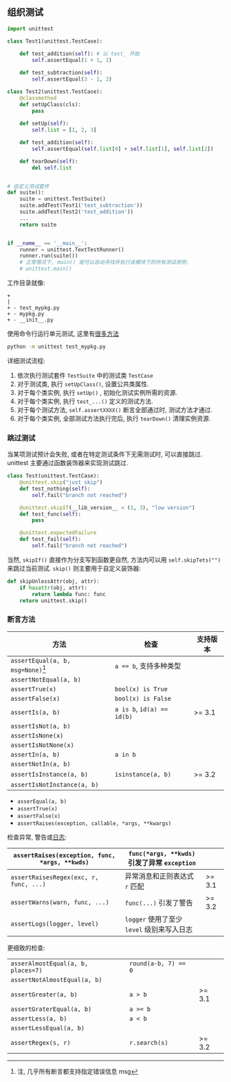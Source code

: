 ## 组织测试

```python
import unittest

class Test1(unittest.TestCase):
    
    def test_addition(self): # 以 test_ 开始
        self.assertEqual(1 + 1, 2)

    def test_subtraction(self):
        self.assertEqual(3 - 1, 2)

class Test2(unittest.TestCase):
	@classmethod
	def setUpClass(cls):
		pass
		
	def setUp(self):
		self.list = [1, 2, 3]

	def test_addition(self):
		self.assertEqual(self.list[0] + self.list[1], self.list[2])

	def tearDown(self):
		del self.list


# 自定义测试套件
def suite():
	suite = unittest.TestSuite()
	suite.addTest(Test1('test_subtraction'))
	suite.addTest(Test2('test_addition'))
	...
	return suite


if __name__ == '__main__':
	runner = unittest.TextTestRunner()
	runner.run(suite())
	# 正常情况下, main() 就可以自动寻找并执行该模块下的所有测试用例.
	# unittest.main()
```

工作目录就像:
```
+
|
+ - test_mypkg.py
+ - mypkg.py
+ - __init__.py
```

使用命令行运行单元测试, 这里有[很多方法](https://docs.python.org/zh-cn/3.12/library/unittest.html#command-line-interface)

```bash
python -m unittest test_mypkg.py
```

详细测试流程:
1. 依次执行测试套件 `TestSuite` 中的测试类 `TestCase`
2. 对于测试类, 执行 `setUpClass()`, 设置公共类属性.
3. 对于每个类实例, 执行 `setUp()` , 初始化测试实例所需的资源.
4. 对于每个类实例, 执行 `test_...()` 定义的测试方法.
5. 对于每个测试方法, `self.assertXXXX()` 断言全部通过时, 测试方法才通过.
6. 对于每个类实例, 全部测试方法执行完后, 执行 `tearDown()` 清理实例资源.

### 跳过测试

当某项测试预计会失败, 或者在特定测试条件下无需测试时, 可以直接跳过. unittest 主要通过函数装饰器来实现测试跳过.

```python
class Test(unittest.TestCase):
	@unittest.skip("just skip")
	def test_nothing(self):
		self.fail("branch not reached")

	@unittest.skipIf(__lib_version__ < (1, 3), "low version")
	def test_func(self):
		pass

	@unittest.expectedFailure
	def test_fail(self):
		self.fail("branch not reached")
```

当然, `skipIf()` 直接作为分支写到函数更自然, 方法内可以用 `self.skipTets("")` 来跳过当前测试. `skip()` 则主要用于自定义装饰器:

```python
def skipUnlessAttr(obj, attr):
	if hasattr(obj, attr):
		return lambda func: func
	return unittest.skip()
```

### 断言方法

| 方法                     | 检查                       | 支持版本 |
| ------------------------ | -------------------------- | -------- |
| `assertEqual(a, b, msg=None)`[^1]      | `a == b`, 支持多种类型                   |          |
| `assertNotEqual(a, b)`   |                            |          |
| `assertTrue(x)`          | `bool(x) is True`          |          |
| `assertFalse(x)`         | `bool(x) is False`         |          |
| `assertIs(a, b)`         | `a is b`, `id(a) == id(b)` | >= 3.1    |
| `assertIsNot(a, b)`      |                            |          |
| `assertIsNone(x)`        |                            |          |
| `assertIsNotNone(x)`     |                            |          |
| `assertIn(a, b)`         | `a in b`                   |          |
| `assertNotIn(a, b)`      |                            |          |
| `assertIsInstance(a, b)` | `isinstance(a, b)`         |  >= 3.2        |
|  `assertIsNotInstance(a, b)`                        |                            |          |

- `asserEqual(a, b)`
- `assertTrue(x)`
- `assertFalse(x)`
- `assertRaises(exception, callable, *args, **kwargs)`

[^1]: 注, 几乎所有断言都支持指定错误信息 msg

检查异常, 警告或[日志](../通用操作系统服务/logging.md):

| `assertRaises(exception, func, *args, **kwds)` | `func(*args, **kwds)` 引发了异常 `exception` |        |
| ---------------------------------------------- | -------------------------------------------- | ------ |
| `assertRaisesRegex(exc, r, func, ...)`         | 异常消息和正则表达式 `r` 匹配                | >= 3.1 |
| `assertWarns(warn, func, ...)`                 | `func(...)` 引发了警告                       | >= 3.2 |
| `assertLogs(logger, level)`                    | `logger` 使用了至少 `level` 级别来写入日志                                             |        |

更细致的检查:

|                              |                      |        |
| ---------------------------- | -------------------- | ------ |
| `asserAlmostEqual(a, b, places=7)`     | `round(a-b, 7) == 0` |        |
| `assertNotAlmostEqual(a, b)` |                      |        |
| `assertGreater(a, b)`        | `a > b`              | >= 3.1 |
| `assertGraterEqual(a, b)`    | `a >= b`             |        |
| `assertLess(a, b)`           | `a < b`              |        |
| `assertLessEqual(a, b)`      |                      |        |
| `assertRegex(s, r)`          | `r.search(s)`        | >= 3.2       |
